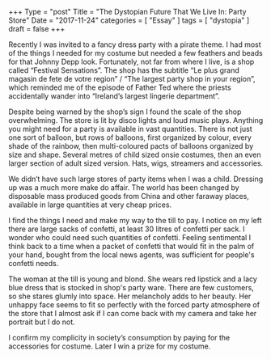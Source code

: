+++
Type = "post"
Title = "The Dystopian Future That We Live In: Party Store"
Date = "2017-11-24"
categories = [ "Essay" ]
tags = [
    "dystopia"
]
draft = false
+++

Recently I was invited to a fancy dress party with a pirate theme. I had most of the things I needed for my costume but needed a few feathers and beads for that Johnny Depp look. Fortunately, not far from where I live, is a shop called “Festival Sensations”. The shop has the subtitle “Le plus grand magasin de fete de votre region” / “The largest party shop in your region”, which reminded me of the episode of Father Ted where the priests accidentally wander into “Ireland’s largest lingerie department”.

Despite being warned by the shop’s sign I found the scale of the shop overwhelming. The store is lit by disco lights and loud music plays. Anything you might need for a party is available in vast quantities. There is not just one sort of balloon, but rows of balloons, first organized by colour, every shade of the rainbow, then multi-coloured pacts of balloons organized by size and shape. Several metres of child sized onsie costumes, then an even larger section of adult sized version. Hats, wigs, streamers and accessories.

We didn’t have such large stores of party items when I was a child. Dressing up was a much more make do affair. The world has been changed by disposable mass produced goods from China and other faraway places, available in large quantities at very cheap prices.

I find the things I need and make my way to the till to pay. I notice on my left there are large sacks of confetti, at least 30 litres of confetti per sack. I wonder who could need such quantities of confetti. Feeling sentimental I think back to a time when a packet of confetti that would fit in the palm of your hand, bought from the local news agents, was sufficient for people's confetti needs.

The woman at the till is young and blond. She wears red lipstick and a lacy blue dress that is stocked in shop's party ware. There are few customers, so she stares glumly into space. Her melancholy adds to her beauty. Her unhappy face seems to fit so perfectly with the forced party atmosphere of the store that I almost ask if I can come back with my camera and take her portrait but I do not.

I confirm my complicity in society’s consumption by paying for the accessories for costume. Later I win a prize for my costume.


